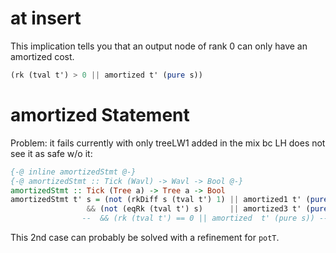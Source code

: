 
# at insert
This implication tells you that an output node of rank 0 can only have an amortized cost. 

```haskell
(rk (tval t') > 0 || amortized t' (pure s))
```

# amortized Statement
Problem: it fails currently with only treeLW1 added in the mix bc LH does not see it as safe w/o it: 

```haskell
{-@ inline amortizedStmt @-}
{-@ amortizedStmt :: Tick (Wavl) -> Wavl -> Bool @-}
amortizedStmt :: Tick (Tree a) -> Tree a -> Bool
amortizedStmt t' s = (not (rkDiff s (tval t') 1) || amortized1 t' (pure s))
                 && (not (eqRk (tval t') s)      || amortized3 t' (pure s))
                --  && (rk (tval t') == 0 || amortized  t' (pure s)) -- same as s == Nil, maybe needed in wmapProml case
```

This 2nd case can probably be solved with a refinement for `potT`. 